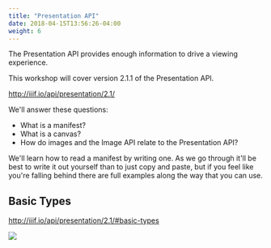 ```yaml
---
title: "Presentation API"
date: 2018-04-15T13:56:26-04:00
weight: 6
---
```


The Presentation API provides enough information to drive a viewing experience.

This workshop will cover version 2.1.1 of the Presentation API.

http://iiif.io/api/presentation/2.1/

We'll answer these questions:
- What is a manifest?
- What is a canvas?
- How do images and the Image API relate to the Presentation API?

We'll learn how to read a manifest by writing one. As we go through it'll be best to write it out yourself than to just copy and paste, but if you feel like you're falling behind there are full examples along the way that you can use.

<!-- #backlog:100 what other learning objectives should we have for Presentation? -->

## Basic Types

http://iiif.io/api/presentation/2.1/#basic-types

<img src="/images/basic-types.png" id="basic-types">
